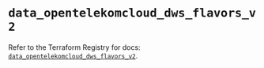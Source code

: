 # `data_opentelekomcloud_dws_flavors_v2`

Refer to the Terraform Registry for docs: [`data_opentelekomcloud_dws_flavors_v2`](https://registry.terraform.io/providers/opentelekomcloud/opentelekomcloud/1.36.2/docs/data-sources/dws_flavors_v2).
